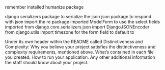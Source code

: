 remember installed humanize package

django serializers package to serialize the json
json package to respond with json
import the re package
imported ModelForm to use the select fields
imported from django.core.serializers.json import DjangoJSONEncoder
from django.utils import timezone for the form field to default to


Under its own header within the README called Distinctiveness and Complexity: Why you believe your project satisfies the distinctiveness and complexity requirements, mentioned above.
What’s contained in each file you created.
How to run your application.
Any other additional information the staff should know about your project.